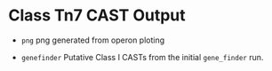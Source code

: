 # Class Tn7 CAST Output

  - `png` png generated from operon ploting

  - `genefinder` Putative Class I CASTs from the initial `gene_finder` run.